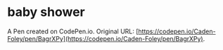 # baby shower

A Pen created on CodePen.io. Original URL: [https://codepen.io/Caden-Foley/pen/BagrXPy](https://codepen.io/Caden-Foley/pen/BagrXPy).

